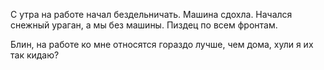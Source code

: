 С утра на работе начал бездельничать.
Машина сдохла. Начался снежный ураган, а мы без машины. Пиздец по всем фронтам.

Блин, на работе ко мне относятся гораздо лучше, чем дома, хули я их так кидаю?